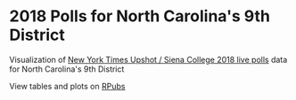 # 2018 Polls for North Carolina's 9th District
Visualization of [New York Times Upshot / Siena College 2018 live polls](https://github.com/TheUpshot/2018-live-poll-results) data for North Carolina's 9th District

View tables and plots on [RPubs](http://rpubs.com/shivi-a)
